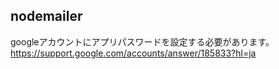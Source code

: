## nodemailer
googleアカウントにアプリパスワードを設定する必要があります。
https://support.google.com/accounts/answer/185833?hl=ja
